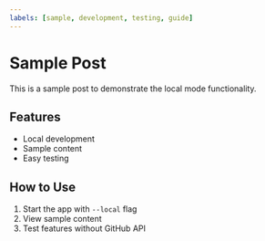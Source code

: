 ```yaml
---
labels: [sample, development, testing, guide]
---
```


# Sample Post

This is a sample post to demonstrate the local mode functionality.

## Features

- Local development
- Sample content
- Easy testing

## How to Use

1. Start the app with `--local` flag
2. View sample content
3. Test features without GitHub API 
